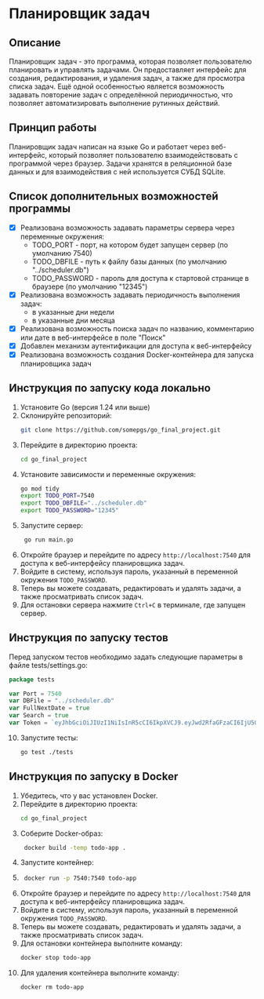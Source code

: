 # Планировщик задач

## Описание

Планировщик задач - это программа, которая позволяет пользователю планировать и управлять задачами. Он предоставляет интерфейс для создания, редактирования, и удаления задач, а также для просмотра списка задач.
Ещё одной особенностью является возможность задавать повторение задач с определённой периодичностью, что позволяет автоматизировать выполнение рутинных действий.

## Принцип работы
Планировщик задач написан на языке Go и работает через веб-интерфейс, который позволяет пользователю взаимодействовать с программой через браузер.
Задачи хранятся в реляционной базе данных и для взаимодействия с ней используется СУБД SQLite.

## Список дополнительных возможностей программы
- [x] Реализована возможность задавать параметры сервера через переменные окружения:
    - TODO_PORT - порт, на котором будет запущен сервер (по умолчанию 7540)
    - TODO_DBFILE - путь к файлу базы данных (по умолчанию "../scheduler.db")
    - TODO_PASSWORD - пароль для доступа к стартовой странице в браузере (по умолчанию "12345")
- [x] Реализована возможность задавать периодичность выполнения задач:
    - в указанные дни недели
    - в указанные дни месяца
- [x] Реализована возможность поиска задач по названию, комментарию или дате в веб-интерфейсе в поле "Поиск"
- [x] Добавлен механизм аутентификации для доступа к веб-интерфейсу
- [x] Реализована возможность создания Docker-контейнера для запуска планировщика задач

## Инструкция по запуску кода локально
1. Установите Go (версия 1.24 или выше)
2. Склонируйте репозиторий:
   ```bash
   git clone https://github.com/somepgs/go_final_project.git
    ```
3. Перейдите в директорию проекта:
   ```bash
   cd go_final_project
   ```
4. Установите зависимости и переменные окружения:
   ```bash
   go mod tidy
   export TODO_PORT=7540
   export TODO_DBFILE="../scheduler.db"
   export TODO_PASSWORD="12345"
   ```
5. Запустите сервер:
   ```bash
    go run main.go
    ```
6. Откройте браузер и перейдите по адресу `http://localhost:7540` для доступа к веб-интерфейсу планировщика задач.
7. Войдите в систему, используя пароль, указанный в переменной окружения `TODO_PASSWORD`.
8. Теперь вы можете создавать, редактировать и удалять задачи, а также просматривать список задач.
9. Для остановки сервера нажмите `Ctrl+C` в терминале, где запущен сервер.

## Инструкция по запуску тестов
Перед запуском тестов необходимо задать следующие параметры в файле tests/settings.go:
```go
package tests

var Port = 7540
var DBFile = "../scheduler.db"
var FullNextDate = true
var Search = true
var Token = `eyJhbGciOiJIUzI1NiIsInR5cCI6IkpXVCJ9.eyJwd2RfaGFzaCI6IjU5OTQ0NzFhYmIwMTExMmFmY2MxODE1OWY2Y2M3NGI0ZjUxMWI5OTgwNmRhNTliM2NhZjVhOWMxNzNjYWNmYzUifQ.UwRBAo6VfqwguZmPVik_Zha5W_tJIPUdvFVX6nWAuZI`
```
10. Запустите тесты:
    ```bash
    go test ./tests
    ```

## Инструкция по запуску в Docker
1. Убедитесь, что у вас установлен Docker.
2. Перейдите в директорию проекта:
   ```bash
   cd go_final_project
   ```
3. Соберите Docker-образ:
   ```bash
    docker build -temp todo-app .
    ```
4. Запустите контейнер:
5. ```bash
    docker run -p 7540:7540 todo-app
    ```
6. Откройте браузер и перейдите по адресу `http://localhost:7540` для доступа к веб-интерфейсу планировщика задач.
7. Войдите в систему, используя пароль, указанный в переменной окружения `TODO_PASSWORD`.
8. Теперь вы можете создавать, редактировать и удалять задачи, а также просматривать список задач.
9. Для остановки контейнера выполните команду:
   ```bash
   docker stop todo-app
   ```
10. Для удаления контейнера выполните команду:
    ```bash
    docker rm todo-app
    ```
